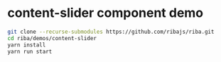 # content-slider component demo

```bash
git clone --recurse-submodules https://github.com/ribajs/riba.git
cd riba/demos/content-slider
yarn install
yarn run start
```
